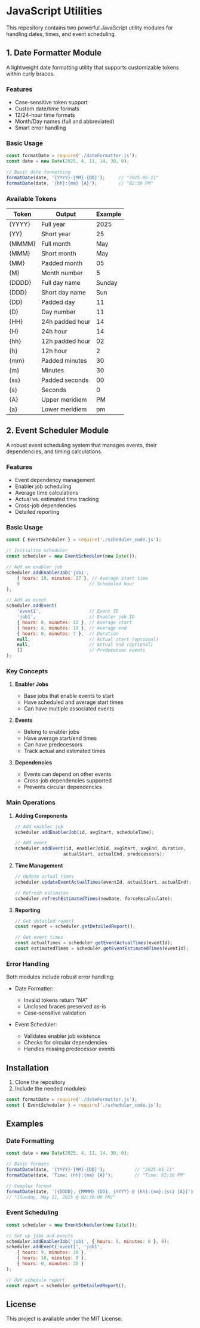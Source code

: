 # JavaScript Utilities

This repository contains two powerful JavaScript utility modules for handling dates, times, and event scheduling.

## 1. Date Formatter Module

A lightweight date formatting utility that supports customizable tokens within curly braces.

### Features
- Case-sensitive token support
- Custom date/time formats
- 12/24-hour time formats
- Month/Day names (full and abbreviated)
- Smart error handling

### Basic Usage
```javascript
const formatDate = require('./dateFormatter.js');
const date = new Date(2025, 4, 11, 14, 30, 0);

// Basic date formatting
formatDate(date, '{YYYY}-{MM}-{DD}');     // "2025-05-11"
formatDate(date, '{hh}:{mm} {A}');        // "02:30 PM"
```

### Available Tokens
| Token | Output | Example |
|-------|---------|---------|
| {YYYY} | Full year | 2025 |
| {YY} | Short year | 25 |
| {MMMM} | Full month | May |
| {MMM} | Short month | May |
| {MM} | Padded month | 05 |
| {M} | Month number | 5 |
| {DDDD} | Full day name | Sunday |
| {DDD} | Short day name | Sun |
| {DD} | Padded day | 11 |
| {D} | Day number | 11 |
| {HH} | 24h padded hour | 14 |
| {H} | 24h hour | 14 |
| {hh} | 12h padded hour | 02 |
| {h} | 12h hour | 2 |
| {mm} | Padded minutes | 30 |
| {m} | Minutes | 30 |
| {ss} | Padded seconds | 00 |
| {s} | Seconds | 0 |
| {A} | Upper meridiem | PM |
| {a} | Lower meridiem | pm |

## 2. Event Scheduler Module

A robust event scheduling system that manages events, their dependencies, and timing calculations.

### Features
- Event dependency management
- Enabler job scheduling
- Average time calculations
- Actual vs. estimated time tracking
- Cross-job dependencies
- Detailed reporting

### Basic Usage
```javascript
const { EventScheduler } = require('./scheduler_code.js');

// Initialize scheduler
const scheduler = new EventScheduler(new Date());

// Add an enabler job
scheduler.addEnablerJob('job1', 
    { hours: 10, minutes: 27 }, // Average start time
    9                          // Scheduled hour
);

// Add an event
scheduler.addEvent(
    'event1',                  // Event ID
    'job1',                    // Enabler job ID
    { hours: 8, minutes: 12 }, // Average start
    { hours: 8, minutes: 19 }, // Average end
    { hours: 0, minutes: 7 },  // Duration
    null,                      // Actual start (optional)
    null,                      // Actual end (optional)
    []                         // Predecessor events
);
```

### Key Concepts

1. **Enabler Jobs**
   - Base jobs that enable events to start
   - Have scheduled and average start times
   - Can have multiple associated events

2. **Events**
   - Belong to enabler jobs
   - Have average start/end times
   - Can have predecessors
   - Track actual and estimated times

3. **Dependencies**
   - Events can depend on other events
   - Cross-job dependencies supported
   - Prevents circular dependencies

### Main Operations

1. **Adding Components**
   ```javascript
   // Add enabler job
   scheduler.addEnablerJob(id, avgStart, scheduleTime);
   
   // Add event
   scheduler.addEvent(id, enablerJobId, avgStart, avgEnd, duration, 
                     actualStart, actualEnd, predecessors);
   ```

2. **Time Management**
   ```javascript
   // Update actual times
   scheduler.updateEventActualTimes(eventId, actualStart, actualEnd);
   
   // Refresh estimates
   scheduler.refreshEstimatedTimes(newDate, forceRecalculate);
   ```

3. **Reporting**
   ```javascript
   // Get detailed report
   const report = scheduler.getDetailedReport();
   
   // Get event times
   const actualTimes = scheduler.getEventActualTimes(eventId);
   const estimatedTimes = scheduler.getEventEstimatedTimes(eventId);
   ```

### Error Handling

Both modules include robust error handling:

- Date Formatter:
  - Invalid tokens return "NA"
  - Unclosed braces preserved as-is
  - Case-sensitive validation

- Event Scheduler:
  - Validates enabler job existence
  - Checks for circular dependencies
  - Handles missing predecessor events

## Installation

1. Clone the repository
2. Include the needed modules:
```javascript
const formatDate = require('./dateFormatter.js');
const { EventScheduler } = require('./scheduler_code.js');
```

## Examples

### Date Formatting
```javascript
const date = new Date(2025, 4, 11, 14, 30, 0);

// Basic formats
formatDate(date, '{YYYY}-{MM}-{DD}');           // "2025-05-11"
formatDate(date, 'Time: {hh}:{mm} {A}');        // "Time: 02:30 PM"

// Complex format
formatDate(date, '[{DDDD}, {MMMM} {DD}, {YYYY} @ {hh}:{mm}:{ss} {A}]');
// "[Sunday, May 11, 2025 @ 02:30:00 PM]"
```

### Event Scheduling
```javascript
const scheduler = new EventScheduler(new Date());

// Set up jobs and events
scheduler.addEnablerJob('job1', { hours: 9, minutes: 0 }, 8);
scheduler.addEvent('event1', 'job1', 
    { hours: 9, minutes: 30 }, 
    { hours: 10, minutes: 0 },
    { hours: 0, minutes: 30 }
);

// Get schedule report
const report = scheduler.getDetailedReport();
```

## License

This project is available under the MIT License.